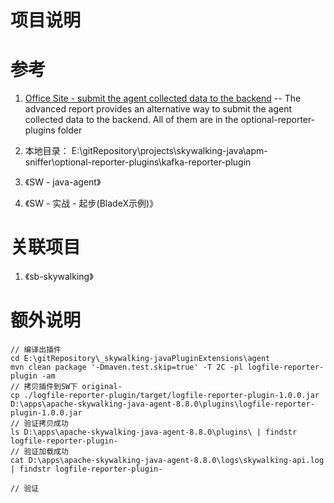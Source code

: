 # 项目说明

# 参考

1. [Office Site - submit the agent collected data to the backend](https://skywalking.apache.org/docs/skywalking-java/v9.3.0/en/setup/service-agent/java-agent/advanced-reporters/) -- The advanced report provides an alternative way to submit the agent collected data to the backend. All of them are in the optional-reporter-plugins folder

2. 本地目录： E:\gitRepository\projects\skywalking-java\apm-sniffer\optional-reporter-plugins\kafka-reporter-plugin

3. 《SW - java-agent》
4. 《SW - 实战 - 起步(BladeX示例)》

# 关联项目

1. 《sb-skywalking》

# 额外说明


```
// 编译出插件
cd E:\gitRepository\_skywalking-javaPluginExtensions\agent
mvn clean package '-Dmaven.test.skip=true' -T 2C -pl logfile-reporter-plugin -am
// 拷贝插件到SW下 original-
cp ./logfile-reporter-plugin/target/logfile-reporter-plugin-1.0.0.jar D:\apps\apache-skywalking-java-agent-8.8.0\plugins\logfile-reporter-plugin-1.0.0.jar
// 验证拷贝成功
ls D:\apps\apache-skywalking-java-agent-8.8.0\plugins\ | findstr logfile-reporter-plugin-
// 验证加载成功
cat D:\apps\apache-skywalking-java-agent-8.8.0\logs\skywalking-api.log | findstr logfile-reporter-plugin-

// 验证

```